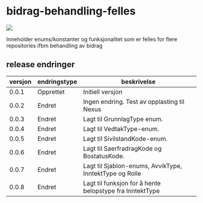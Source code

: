 # bidrag-behandling-felles

![](https://github.com/navikt/bidrag-behandling-felles/workflows/maven%20deploy/badge.svg)

Inneholder enums/konstanter og funksjonalitet som er felles for flere repositories ifbm behandling av bidrag

## release endringer

| versjon | endringstype | beskrivelse                                 |
|---------|--------------|---------------------------------------------|
| 0.0.1   | Opprettet    | Initiell versjon                            |
| 0.0.2   | Endret       | Ingen endring. Test av opplasting til Nexus |
| 0.0.3   | Endret       | Lagt til GrunnlagType enum.                 |
| 0.0.4   | Endret       | Lagt til VedtakType-enum.                   |
| 0.0.5   | Endret       | Lagt til SivilstandKode-enum.               |
| 0.0.6   | Endret       | Lagt til SaerfradragKode og BostatusKode.   |
| 0.0.7   | Endret       | Lagt til Sjablon-enums, AvvikType, InntektType og Rolle |
| 0.0.8   | Endret       | Lagt til funksjon for å hente belopstype fra InntektType |
